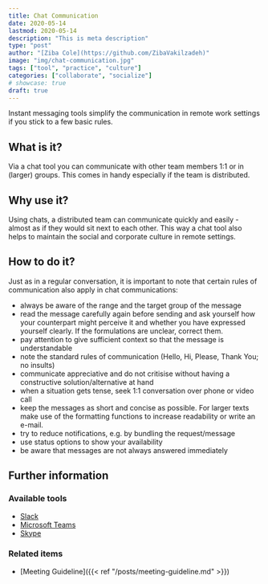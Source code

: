 ```yaml
---
title: Chat Communication
date: 2020-05-14
lastmod: 2020-05-14
description: "This is meta description"
type: "post"
author: "[Ziba Cole](https://github.com/ZibaVakilzadeh)"
image: "img/chat-communication.jpg"
tags: ["tool", "practice", "culture"]
categories: ["collaborate", "socialize"]
# showcase: true
draft: true
---
```


Instant messaging tools simplify the communication in remote work settings if you stick to a few basic rules.

<!--more-->

## What is it?

Via a chat tool you can communicate with other team members 1:1 or in (larger) groups. This comes in handy especially if the team is distributed.
 
## Why use it?

Using chats, a distributed team can communicate quickly and easily - almost as if they would sit next to each other. This way a chat tool also helps to maintain the social and corporate culture in remote settings.

## How to do it?

Just as in a regular conversation, it is important to note that certain rules of communication also apply in chat communications:

* always be aware of the range and the target group of the message
* read the message carefully again before sending and ask yourself how your counterpart might perceive it and whether you have expressed yourself clearly. If the formulations are unclear, correct them.
* pay attention to give sufficient context so that the message is understandable
* note the standard rules of communication (Hello, Hi, Please, Thank You; no insults)
* communicate appreciative and do not critisise without having a constructive solution/alternative at hand
* when a situation gets tense, seek 1:1 conversation over phone or video call
* keep the messages as short and concise as possible. For larger texts make use of the formatting functions to increase readability or write an e-mail.
* try to reduce notifications, e.g. by bundling the request/message
* use status options to show your availability
* be aware that messages are not always answered immediately
   
## Further information

### Available tools

 * [Slack](https://slack.com)
 * [Microsoft Teams](https://www.microsoft.com/de-de/microsoft-365/microsoft-teams/group-chat-software)
 * [Skype](https://www.skype.com)
 
### Related items

* [Meeting Guideline]({{< ref "/posts/meeting-guideline.md" >}})
